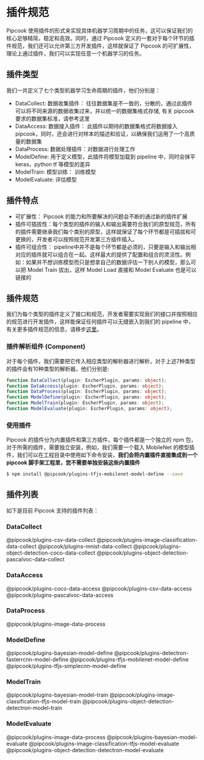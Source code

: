 # 插件规范

Pipcook 使用插件的形式来实现具体机器学习周期中的任务，这可以保证我们的核心足够精简，稳定和高效。同时，通过 Pipcook 定义的一套对于每个环节的插件规范，我们还可以允许第三方开发插件，这样就保证了 Pipcook 的可扩展性，理论上通过插件，我们可以实现任意一个机器学习的任务。

## 插件类型

我们一共定义了七个类型机器学习生命周期的插件，他们分别是：

- DataCollect: 数据收集插件： 往往数据集是不一致的，分散的，通过此插件可以将不同来源的数据收集过来，并以统一的数据集格式存储, 有关 pipcook 要求的数据集标准，请参考这里
- DataAccess: 数据接入插件： 此插件以期待的数据集格式将数据接入pipcook，同时，还会进行对样本的描述和验证，以确保我们运用了一个高质量的数据集
- DataProcess: 数据处理插件：对数据进行处理工作
- ModelDefine: 用于定义模型，此插件将模型加载到 pipeline 中，同时会抹平 keras，python tf 等模型的差异
- ModelTrain: 模型训练： 训练模型
- ModelEvaluate: 评估模型

## 插件特点

- 可扩展性： Pipcook 的能力和所要解决的问题会不断的通过新的插件扩展
- 插件可插拔性：每个类型的插件的输入和输出需要符合我们的原型规范，所有的插件需要继承我们每个类别的原型，这样就保证了每个环节都是可插拔和可更换的，开发者可以按照规范开发第三方插件插入。
- 插件可组合性： pipeline中并不是每个环节都是必须的，只要是输入和输出相对应的插件就可以组合在一起。这样最大的提供了配置和组合的灵活性。例如：如果并不想训练模型而只是想拿自己的数据评估一下别人的模型，那么可以把 Model Train 拔出，这样 Model Load 直接和 Model Evaluate 也是可以链接的

## 插件规范

我们为每个类型的插件定义了接口和规范，开发者需要实现我们的接口并按照相应的规范进行开发插件，这样能保证任何插件可以无缝嵌入到我们的 pipeline 中，有关更多插件规范的信息，请移步[这里](../devel/developer-guide.md)。

### 插件解析组件 (Component)

对于每个插件，我们需要把它传入相应类型的解析器进行解析，对于上述7种类型的插件会有10种类型的解析器，他们分别是:

```ts
function DataCollect(plugin: EscherPlugin, params: object);
function DataAccess(plugin: EscherPlugin, params: object);
function DataProcess(plugin: EscherPlugin, params: object);
function ModelDefine(plugin: EscherPlugin, params: object);
function ModelTrain(plugin: EscherPlugin, params: object);
function ModelEvaluate(plugin: EscherPlugin, params: object);
```

### 使用插件

Pipcook 的插件分为内置插件和第三方插件，每个插件都是一个独立的 npm 包，对于所需的插件，需要独立安装，例如，我们需要一个载入 MobileNet 的模型插件，我们可以在工程目录中使用如下命令安装，**我们会将内置插件直接集成到一个 pipcook 脚手架工程里，您不需要单独安装这些内置插件**

```sh
$ npm install @pipcook/plugins-tfjs-mobilenet-model-define --save
```

## 插件列表

如下是目前 Pipcook 支持的插件列表：

### DataCollect

@pipcook/plugins-csv-data-collect
@pipcook/plugins-image-classification-data-collect
@pipcook/plugins-mnist-data-collect
@pipcook/plugins-object-detection-coco-data-collect
@pipcook/plugins-object-detection-pascalvoc-data-collect


### DataAccess

@pipcook/plugins-coco-data-access
@pipcook/plugins-csv-data-access
@pipcook/plugins-pascalvoc-data-access

### DataProcess

@pipcook/plugins-image-data-process

### ModelDefine

@pipcook/plugins-bayesian-model-define
@pipcook/plugins-detectron-fasterrcnn-model-define
@pipcook/plugins-tfjs-mobilenet-model-define
@pipcook/plugins-tfjs-simplecnn-model-define

### ModelTrain

@pipcook/plugins-bayesian-model-train
@pipcook/plugins-image-classification-tfjs-model-train
@pipcook/plugins-object-detection-detectron-model-train

### ModelEvaluate

@pipcook/plugins-image-data-process
@pipcook/plugins-bayesian-model-evaluate
@pipcook/plugins-image-classification-tfjs-model-evaluate
@pipcook/plugins-object-detection-detectron-model-evaluate

